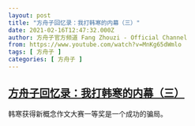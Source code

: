 ```yaml
---
layout: post
title: "方舟子回忆录：我打韩寒的内幕（三）"
date: 2021-02-16T12:47:32.000Z
author: 方舟子官方频道 Fang Zhouzi - Official Channel
from: https://www.youtube.com/watch?v=MnKg65dWmlo
tags: [ 方舟子 ]
categories: [ 方舟子 ]
---
```

<!--1613479652000-->
[方舟子回忆录：我打韩寒的内幕（三）](https://www.youtube.com/watch?v=MnKg65dWmlo)
------

<div>
韩寒获得新概念作文大赛一等奖是一个成功的骗局。
</div>
